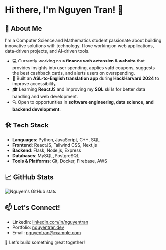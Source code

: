 # Hi there, I'm Nguyen Tran! 👋

## 🚀 About Me
I'm a Computer Science and Mathematics student passionate about building innovative solutions with technology. I love working on web applications, data-driven projects, and AI-driven tools.

- 💻 Currently working on **a finance web extension & website** that provides insights into user spending, applies valid coupons, suggests the best cashback cards, and alerts users on overspending.
- 🤖 Built an **ASL-to-English translation app** during **HackHarvard 2024** to improve accessibility.
- 🎓 Learning **ReactJS** and improving my **SQL** skills for better data handling and web development.
- 🔍 Open to opportunities in **software engineering, data science, and backend development**.

## 🛠️ Tech Stack
- **Languages**: Python, JavaScript, C++, SQL
- **Frontend**: ReactJS, Tailwind CSS, Next.js
- **Backend**: Flask, Node.js, Express
- **Databases**: MySQL, PostgreSQL
- **Tools & Platforms**: Git, Docker, Firebase, AWS

## 📈 GitHub Stats
![Nguyen's GitHub stats](https://github-readme-stats.vercel.app/api?username=nguyentran&show_icons=true&theme=radical)

## 📫 Let's Connect!
- LinkedIn: [linkedin.com/in/nguyentran](#)
- Portfolio: [nguyentran.dev](#)
- Email: nguyentran@example.com

🚀 Let's build something great together!

